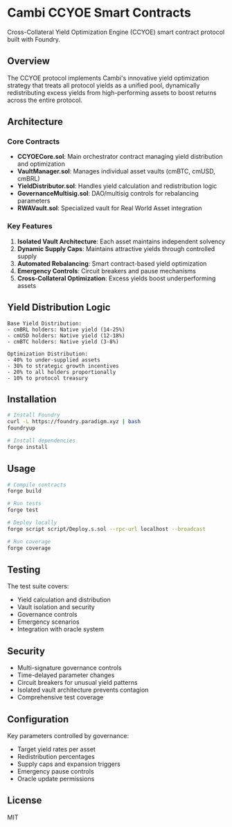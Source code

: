 # Cambi CCYOE Smart Contracts

Cross-Collateral Yield Optimization Engine (CCYOE) smart contract protocol built with Foundry.

## Overview

The CCYOE protocol implements Cambi's innovative yield optimization strategy that treats all protocol yields as a unified pool, dynamically redistributing excess yields from high-performing assets to boost returns across the entire protocol.

## Architecture

### Core Contracts

- **CCYOECore.sol**: Main orchestrator contract managing yield distribution and optimization
- **VaultManager.sol**: Manages individual asset vaults (cmBTC, cmUSD, cmBRL)
- **YieldDistributor.sol**: Handles yield calculation and redistribution logic
- **GovernanceMultisig.sol**: DAO/multisig controls for rebalancing parameters
- **RWAVault.sol**: Specialized vault for Real World Asset integration

### Key Features

1. **Isolated Vault Architecture**: Each asset maintains independent solvency
2. **Dynamic Supply Caps**: Maintains attractive yields through controlled supply
3. **Automated Rebalancing**: Smart contract-based yield optimization
4. **Emergency Controls**: Circuit breakers and pause mechanisms
5. **Cross-Collateral Optimization**: Excess yields boost underperforming assets

## Yield Distribution Logic

```
Base Yield Distribution:
- cmBRL holders: Native yield (14-25%)
- cmUSD holders: Native yield (12-18%)  
- cmBTC holders: Native yield (3-8%)

Optimization Distribution:
- 40% to under-supplied assets
- 30% to strategic growth incentives
- 20% to all holders proportionally
- 10% to protocol treasury
```

## Installation

```bash
# Install Foundry
curl -L https://foundry.paradigm.xyz | bash
foundryup

# Install dependencies
forge install
```

## Usage

```bash
# Compile contracts
forge build

# Run tests
forge test

# Deploy locally
forge script script/Deploy.s.sol --rpc-url localhost --broadcast

# Run coverage
forge coverage
```

## Testing

The test suite covers:
- Yield calculation and distribution
- Vault isolation and security
- Governance controls
- Emergency scenarios
- Integration with oracle system

## Security

- Multi-signature governance controls
- Time-delayed parameter changes
- Circuit breakers for unusual yield patterns
- Isolated vault architecture prevents contagion
- Comprehensive test coverage

## Configuration

Key parameters controlled by governance:
- Target yield rates per asset
- Redistribution percentages
- Supply caps and expansion triggers
- Emergency pause controls
- Oracle update permissions

## License

MIT
